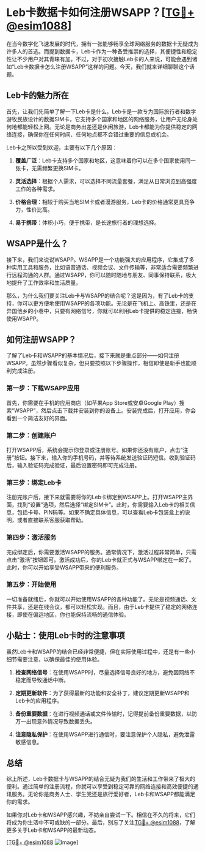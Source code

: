 # Leb卡数据卡如何注册WSAPP？[[TG💪+ @esim1088](https://t.me/s/esim1088)]

在当今数字化飞速发展的时代，拥有一张能够畅享全球网络服务的数据卡无疑成为许多人的首选。而提到数据卡，Leb卡作为一种备受推崇的选择，其便捷性和稳定性让不少用户对其青睐有加。不过，对于初次接触Leb卡的人来说，可能会遇到诸如“Leb卡数据卡怎么注册WSAPP”这样的问题。今天，我们就来详细聊聊这个话题。

## Leb卡的魅力所在

首先，让我们先简单了解一下Leb卡是什么。Leb卡是一款专为国际旅行者和数字游牧民族设计的数据SIM卡，它支持多个国家和地区的网络服务，让用户无论身处何地都能轻松上网。无论是商务出差还是休闲旅游，Leb卡都能为你提供稳定的网络连接，确保你在任何时间、任何地点都不会错过重要的信息或机会。

Leb卡之所以受到欢迎，主要有以下几个原因：

1. **覆盖广泛**：Leb卡支持多个国家和地区，这意味着你可以在多个国家使用同一张卡，无需频繁更换SIM卡。
   
2. **灵活选择**：根据个人需求，可以选择不同流量套餐，满足从日常浏览到高强度工作的各种需求。

3. **价格合理**：相较于购买当地SIM卡或者漫游服务，Leb卡的价格通常更具竞争力，性价比高。

4. **易于携带**：体积小巧，便于携带，是长途旅行者的理想选择。

## WSAPP是什么？

接下来，我们来说说WSAPP。WSAPP是一个功能强大的应用程序，它集成了多种实用工具和服务，比如语音通话、视频会议、文件传输等，非常适合需要频繁进行远程沟通的人群。通过WSAPP，你可以随时随地与朋友、同事保持联系，极大地提升了工作效率和生活质量。

那么，为什么我们要关注Leb卡与WSAPP的结合呢？这是因为，有了Leb卡的支持，你可以更方便地使用WSAPP的各项功能。无论是在飞机上、高铁里，还是在异国他乡的小巷中，只要有网络信号，你就可以利用Leb卡提供的稳定连接，畅快使用WSAPP。

## 如何注册WSAPP？

了解了Leb卡和WSAPP的基本情况后，接下来就是重点部分——如何注册WSAPP。虽然步骤看似复杂，但只要按照以下步骤操作，相信即使是新手也能顺利完成注册。

### 第一步：下载WSAPP应用

首先，你需要在手机的应用商店（如苹果App Store或安卓Google Play）搜索“WSAPP”，然后点击下载并安装到你的设备上。安装完成后，打开应用，你会看到一个简洁友好的界面。

### 第二步：创建账户

打开WSAPP后，系统会提示你登录或注册账号。如果你还没有账户，点击“注册”按钮。接下来，输入你的手机号码，并等待系统发送验证码短信。收到验证码后，输入验证码完成验证，最后设置密码即可完成注册。

### 第三步：绑定Leb卡

注册完账户后，接下来就需要将你的Leb卡绑定到WSAPP上。打开WSAPP主界面，找到“设置”选项，然后选择“绑定SIM卡”。此时，你需要输入Leb卡的相关信息，包括卡号、PIN码等。如果不确定具体信息，可以查看Leb卡包装盒上的说明，或者直接联系客服获取帮助。

### 第四步：激活服务

完成绑定后，你需要激活WSAPP的服务。通常情况下，激活过程非常简单，只需点击“激活”按钮即可。激活成功后，你的Leb卡就正式与WSAPP绑定在一起了。此时，你可以开始享受WSAPP带来的便利服务。

### 第五步：开始使用

一切准备就绪后，你就可以开始使用WSAPP的各种功能了。无论是视频通话、文件共享，还是在线会议，都可以轻松实现。而且，由于Leb卡提供了稳定的网络连接，即使在偏远地区，你也能保持流畅的通信体验。

## 小贴士：使用Leb卡时的注意事项

虽然Leb卡和WSAPP的结合已经非常便捷，但在实际使用过程中，还是有一些小细节需要注意，以确保最佳的使用体验。

1. **检查网络信号**：在使用WSAPP时，尽量选择信号良好的地方，避免因网络不稳定而导致通话中断。

2. **定期更新软件**：为了获得最新的功能和安全补丁，建议定期更新WSAPP和Leb卡的应用程序。

3. **备份重要数据**：在进行视频通话或文件传输时，记得提前备份重要数据，以防万一出现意外情况导致数据丢失。

4. **注意隐私保护**：在使用WSAPP进行通信时，要注意保护个人隐私，避免泄露敏感信息。

## 总结

综上所述，Leb卡数据卡与WSAPP的结合无疑为我们的生活和工作带来了极大的便利。通过简单的注册流程，你就可以享受到稳定可靠的网络连接和高效便捷的通讯服务。无论你是商务人士、学生党还是旅行爱好者，Leb卡和WSAPP都能满足你的需求。

如果你对Leb卡和WSAPP感兴趣，不妨亲自尝试一下。相信在不久的将来，它们将成为你生活中不可或缺的一部分。最后，别忘了关注[TG💪+ @esim1088](https://t.me/s/esim1088)，了解更多关于Leb卡和WSAPP的最新动态。

[[TG💪+ @esim1088](https://t.me/s/esim1088) ![Image](https://i.postimg.cc/4NQfJmqS/Snipaste-2025-05-13-00-14-12.png)]
